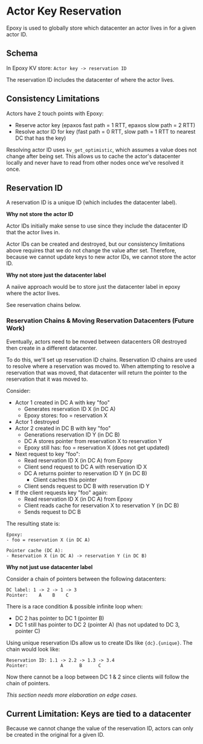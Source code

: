 # Actor Key Reservation

Epoxy is used to globally store which datacenter an actor lives in for a given actor ID.

## Schema

In Epoxy KV store: `Actor key -> reservation ID`

The reservation ID includes the datacenter of where the actor lives.

## Consistency Limitations

Actors have 2 touch points with Epoxy:

- Reserve actor key (epaxos fast path = 1 RTT, epaxos slow path = 2 RTT)
- Resolve actor ID for key (fast path = 0 RTT, slow path = 1 RTT to nearest DC that has the key)

Resolving actor ID uses `kv_get_optimistic`, which assumes a value does not change after being set. This allows us to cache the actor's datacenter locally and never have to read from other nodes once we've resolved it once.

## Reservation ID

A reservation ID is a unique ID (which includes the datacenter label).

**Why not store the actor ID**

Actor IDs initially make sense to use since they include the datacenter ID that the actor lives in.

Actor IDs can be created and destroyed, but our consistency limitations above requires that we do not change the value after set. Therefore, because we cannot update keys to new actor IDs, we cannot store the actor ID.

**Why not store just the datacenter label**

A naiive approach would be to store just the datacenter label in epoxy where the actor lives.

See reservation chains below.

### Reservation Chains & Moving Reservation Datacenters (Future Work)

Eventually, actors need to be moved between datacenters OR destroyed then create in a different datacenter. 

To do this, we'll set up reservation ID chains. Reservation ID chains are used to resolve where a reservation was moved to. When attempting to resolve a reservation that was moved, that datacenter will return the pointer to the reservation that it was moved to.

Consider:

- Actor 1 created in DC A with key "foo"
	- Generates reservation ID X (in DC A)
	- Epoxy stores: foo = reservation X
- Actor 1 destroyed
- Actor 2 created in DC B with key "foo"
	- Generations reservation ID Y (in DC B)
	- DC A stores pointer from reservation X to reservation Y
	- Epoxy still has: foo = reservation X (does not get updated)
- Next request to key "foo":
	- Read reservation ID X (in DC A) from Epoxy
	- Client send request to DC A with reservation ID X
	- DC A returns pointer to reservation ID Y (in DC B)
		- Client caches this pointer
	- Client sends request to DC B with reservation ID Y
- If the client requests key "foo" again:
	- Read reservation ID X (in DC A) from Epoxy
	- Client reads cache for reservation X to reservation Y (in DC B)
	- Sends request to DC B

The resulting state is:

```
Epoxy:
- foo = reservation X (in DC A)

Pointer cache (DC A):
- Reservation X (in DC A) -> reservation Y (in DC B)
```

**Why not just use datacenter label**

Consider a chain of pointers between the following datacenters:

```
DC label: 1 -> 2 -> 1 -> 3
Pointer:    A    B    C
```

There is a race condition & possible infinite loop when:

- DC 2 has pointer to DC 1 (pointer B)
- DC 1 still has pointer to DC 2 (pointer A) (has not updated to DC 3, pointer C)

Using unique reservation IDs allow us to create IDs like `{dc}.{unique}`. The chain would look like:

```
Reservation ID: 1.1 -> 2.2 -> 1.3 -> 3.4
Pointer:            A      B      C
```

Now there cannot be a loop between DC 1 & 2 since clients will follow the chain of pointers.

_This section needs more elaboration on edge cases._

## Current Limitation: Keys are tied to a datacenter

Because we cannot change the value of the reservation ID, actors can only be created in the original for a given ID.

